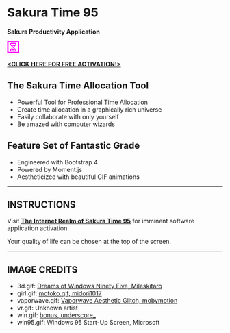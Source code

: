 # Sakura Time 95
**Sakura Productivity Application**

![Sakura Time 95 icon](./28.png?raw=true "Sakura Time 95")

[**\<CLICK HERE FOR FREE ACTIVATION!\>**](https://tatuarvela.github.io/Sakura-Time-95/)

## The Sakura Time Allocation Tool
* Powerful Tool for Professional Time Allocation
* Create time allocation in a graphically rich universe
* Easily collaborate with only yourself
* Be amazed with computer wizards

## Feature Set of Fantastic Grade
* Engineered with Bootstrap 4
* Powered by Moment.js
* Aestheticized with beautiful GIF animations

---

## INSTRUCTIONS

Visit [**The Internet Realm of Sakura Time 95**](https://tatuarvela.github.io/Sakura-Time-95/) for imminent software application activation.

Your quality of life can be chosen at the top of the screen.

---

## IMAGE CREDITS



* 3d.gif: [Dreams of Windows Ninety Five, Mileskitaro](http://mileskitaro.tumblr.com/post/168064080855/dreams-of-windows-ninety-five)
* girl.gif: [motoko.gif, midori1017](http://midori1017.tumblr.com/post/119146545842/motokogif-midori1017)
* vaporwave.gif: [Vaporwave Aesthetic Glitch, mobymotion](https://gifeed.com/vaporwave-aesthetic-glitch/l0CRCxtNyUteI6hI4/gif)
* vr.gif: Unknown artist
* win.gif: [bonus, underscore_](http://underscore.pro/post/148686446509/bonus)
* win95.gif: Windows 95 Start-Up Screen, Microsoft